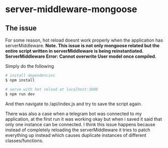 # server-middleware-mongoose

## The issue

For some reason, hot reload doesnt work properly when the application has serverMiddleware.
**Note. This issue is not only mongoose related but the entire script written in serverMiddleware is being reinstantiated.**
**ServerMiddleware Error: Cannot overwrite User model once compiled.**

Simply do the following 
```bash
# install dependencies
$ npm install

# serve with hot reload at localhost:3000
$ npm run dev
```

And then navigate to /api/index.js and try to save the script again.

There was also a case when a telegram bot was connected to my application, at the first run it was working okay but when i saved it said that only one instance can be connected. I think this issue happens because instead of completely reloading the serverMiddleware it tries to patch everything up instead which causes duplicate instances of different classes/functions.
